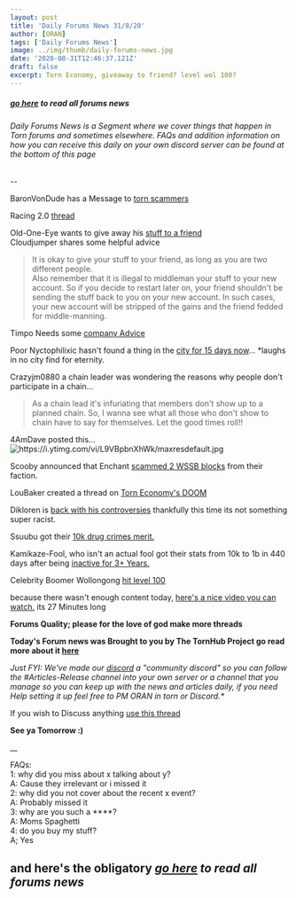 ```yaml
---
layout: post
title: 'Daily Forums News 31/8/20'
author: [ORAN]
tags: ['Daily Forums News']
image: ../img/thumb/daily-forums-news.jpg
date: '2020-08-31T12:46:37.121Z'
draft: false
excerpt: Torn Economy, giveaway to friend? level wol 100?
---
```


##### _[go here](../../tags/daily-forums-news/) to read all forums news_  


###### Daily Forums News is a Segment where we cover things that happen in Torn forums and sometimes elsewhere. FAQs and addition information on how you can receive this daily on your own discord server can be found at the bottom of this page

--


BaronVonDude has a Message to [torn scammers](https://www.torn.com/forums.php?p=threads&f=2&t=16182715&b=0&a=0)   

Racing 2.0 [thread](https://www.torn.com/forums.php#/p=threads&f=2&t=16182771&b=0&a=0)   

Old-One-Eye wants to give away his [stuff to a friend](https://www.torn.com/forums.php#/p=threads&f=3&t=16182728&b=0&a=0)   
Cloudjumper shares some helpful advice  
>It is okay to give your stuff to your friend, as long as you are two different people.  
Also remember that it is illegal to middleman your stuff to your new account. So if you decide to restart later on, your friend shouldn't be sending the stuff back to you on your new account. In such cases, your new account will be stripped of the gains and the friend fedded for middle-manning.  

Timpo Needs some [company Advice](https://www.torn.com/forums.php#/p=threads&f=3&t=16182773&b=0&a=0)  

Poor Nyctophilixic hasn't found a thing in the [city for 15 days now](https://www.torn.com/forums.php#/p=threads&f=3&t=16182719&b=0&a=0)... *laughs in no city find for eternity.   

Crazyjm0880 a chain leader was wondering the reasons why people don't participate in a chain...  
>As a chain lead it's infuriating that members don't show up to a planned chain. So, I wanna see what all those who don't show to chain have to say for themselves. Let the good times roll!!  

4AmDave posted this...   
![](https://i.ytimg.com/vi/L9VBpbnXhWk/maxresdefault.jpg "https://i.ytimg.com/vi/L9VBpbnXhWk/maxresdefault.jpg")    

Scooby announced that Enchant [scammed 2 WSSB blocks](https://www.torn.com/forums.php#/p=threads&f=2&t=16182706&b=0&a=0) from their faction.   

LouBaker created a thread on [Torn Economy's DOOM](https://www.torn.com/forums.php?p=threads&f=2&t=16182794&b=0&a=0)   

Dikloren is [back with his controversies](https://www.torn.com/forums.php#/p=threads&f=6&t=16182785) thankfully this time its not something super racist.  

Ssuubu got their [10k drug crimes merit.](https://www.torn.com/forums.php#/p=threads&f=16&t=16182791)  

Kamikaze-Fool, who isn't an actual fool got their stats from 10k to 1b in 440 days after being [inactive for 3+ Years.](https://www.torn.com/forums.php#/p=threads&f=16&t=16182712&b=0&a=0)  

Celebrity Boomer Wollongong [hit level 100](https://www.torn.com/forums.php#/p=threads&f=16&t=16182648)  

because there wasn't enough content today, [here's a nice video you can watch.](https://www.youtube.com/watch?v=SpeSpA3e56A)  its 27 Minutes long  

**Forums Quality; please for the love of god make more threads**

**Today's Forum news was Brought to you by The TornHub Project go read more about it [here](https://torn.oran.pw/welcome-to-tornhub/)**   

_Just FYI: We've made our [discord](https://discord.gg/yvNCTXB) a "community discord" so you can follow the #Articles-Release channel into your own server or a channel that you manage so you can keep up with the news and articles daily, if you need Help setting it up feel free to PM ORAN in torn or Discord.*_   

If you wish to Discuss anything [use this thread](https://www.torn.com/forums.php#/p=threads&f=2&t=16166542)   

**See ya Tomorrow :)**  

__

FAQs:  
1: why did you miss about x talking about y?  
A: Cause they irrelevant or i missed it  
2: why did you not cover about the recent x event?  
A: Probably missed it  
3: why are you such a ****?  
A: Moms Spaghetti  
4: do you buy my stuff?  
A; Yes  

## and here's the obligatory _[go here](../../tags/daily-forums-news/) to read all forums news_

